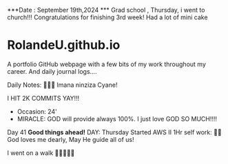 ***Date : September 19th,2024 *** Grad school , Thursday, i went to church!!! Congratulations for finishing 3rd week! Had a lot of mini cake 
# RolandeU.github.io

A portfolio GitHub webpage with a few bits of my work throughout my career. And daily journal logs....

Daily Notes:
💚🙏🏾 Imana ninziza Cyane! 

I HIT 2K COMMITS YAY!!!

- Occasion: 24'
- MIRACLE: GOD will provide always 100%. I just love GOD SO MUCH!!!!

Day 41 **Good things ahead!** 
DAY: Thursday
Started AWS II
1Hr self work: 💚💚
God loves me dearly, May He guide all of  us!

I went on a walk 💚💚💚💚💚
  
